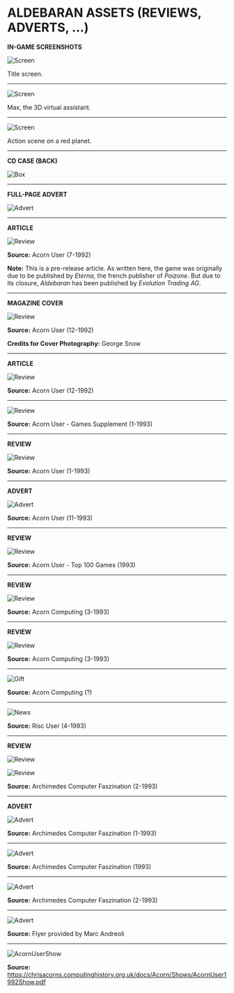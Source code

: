 # ALDEBARAN ASSETS (REVIEWS, ADVERTS, ...)

**IN-GAME SCREENSHOTS**

![Screen](Screenshots/Title.jpg)

Title screen.

---

![Screen](Screenshots/Max.jpg)

Max, the 3D virtual assistant.

---

![Screen](Screenshots/RedPlanet.gif)

Action scene on a red planet.

---
**CD CASE (BACK)**

![Box](CDCase_Back.jpg)

---
**FULL-PAGE ADVERT**

![Advert](Advert.jpg)

---
**ARTICLE**

![Review](AcornUser_GameShow_7_1992.jpg)

**Source:** Acorn User (7-1992)

**Note:** This is a pre-release article. As written here, the game was originally due to be published by _Eterna_, the french publisher of _Poizone_. But due to its closure, _Aldebaran_ has been published by _Evolution Trading AG_.

---
**MAGAZINE COVER**

![Review](AcornUser1992.jpg)

**Source:** Acorn User (12-1992)

**Credits for Cover Photography:** George Snow

---
**ARTICLE**

![Review](AcornUser_GameShow_12_1992.jpg)

**Source:** Acorn User (12-1992)

---
![Review](AcornUser1992_GamesSupplement.jpg)

**Source:** Acorn User - Games Supplement (1-1993)

---
**REVIEW**

![Review](AcornUserReview.png)

**Source:** Acorn User (1-1993)

---
**ADVERT**

![Advert](AcornUser_Nov93_Advert.jpg)

**Source:** Acorn User (11-1993)

---
**REVIEW**

![Review](AcornUserGamesReview1993_Top100Games.jpg)

**Source:** Acorn User - Top 100 Games (1993)

---
**REVIEW**

![Review](AcornComputing1993.jpg)

**Source:** Acorn Computing (3-1993)

---
**REVIEW**

![Review](AcornComputingReview_03_1993.jpg)

**Source:** Acorn Computing (3-1993)

---
![Gift](AldebaranSubscriberGift.jpg)

**Source:** Acorn Computing (?)

---
![News](RiscUser_News.jpg)

**Source:** Risc User (4-1993)

---
**REVIEW**

![Review](ArchimedesComputerFaszination_Inhalt_02_1993.jpg)

![Review](ArchimedesComputerFaszination_02_1993.jpg)

**Source:** Archimedes Computer Faszination (2-1993)

---
**ADVERT**

![Advert](EvolutionTradingPub1993.jpg)

**Source:** Archimedes Computer Faszination (1-1993)

---
![Advert](EvolutionTradingPub1993_Aldebaran.jpg)

**Source:** Archimedes Computer Faszination (1993)

---
![Advert](EvolutionTradingPub1993_Aldebaran2.jpg)

**Source:** Archimedes Computer Faszination (2-1993)

---
![Advert](Aldebaran_flyer_Evolution_Trading.jpg)

**Source:** Flyer provided by Marc Andreoli

---
![AcornUserShow](AcornUserShow_EvolutionComputer.jpg)

**Source:** https://chrisacorns.computinghistory.org.uk/docs/Acorn/Shows/AcornUser1992Show.pdf
